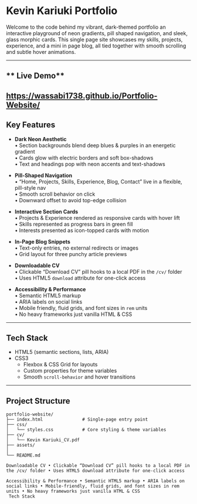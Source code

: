 # **Kevin Kariuki Portfolio**

Welcome to the code behind my vibrant, dark-themed portfolio an interactive playground of neon gradients, pill shaped navigation, and sleek, glass morphic cards. This single page site showcases my skills, projects, experience, and a mini in page blog, all tied together with smooth scrolling and subtle hover animations.

---

## ** Live Demo**
 
https://wassabi1738.github.io/Portfolio-Website/
---

##  Key Features

- **Dark Neon Aesthetic**  
  • Section backgrounds blend deep blues & purples in an energetic gradient  
  • Cards glow with electric borders and soft box-shadows  
  • Text and headings pop with neon accents and text-shadows  

- **Pill-Shaped Navigation**  
  • “Home, Projects, Skills, Experience, Blog, Contact” live in a flexible, pill-style nav  
  • Smooth scroll behavior on click  
  • Downward offset to avoid top-edge collision  

- **Interactive Section Cards**  
  • Projects & Experience rendered as responsive cards with hover lift  
  • Skills represented as progress bars in green fill  
  • Interests presented as icon-topped cards with motion  

- **In-Page Blog Snippets**  
  • Text-only entries, no external redirects or images  
  • Grid layout for three punchy article previews  

- **Downloadable CV**  
  • Clickable “Download CV” pill hooks to a local PDF in the `/cv/` folder  
  • Uses HTML5 `download` attribute for one-click access  

- **Accessibility & Performance**  
  • Semantic HTML5 markup  
  • ARIA labels on social links  
  • Mobile friendly, fluid grids, and font sizes in `rem` units  
  • No heavy frameworks just vanilla HTML & CSS  

---

##  Tech Stack

- HTML5 (semantic sections, lists, ARIA)  
- CSS3  
  - Flexbox & CSS Grid for layouts  
  - Custom properties for theme variables  
  - Smooth `scroll-behavior` and hover transitions  

---

##  Project Structure

```plaintext
portfolio-website/
├── index.html               # Single-page entry point
├── css/
│   └── styles.css           # Core styling & theme variables
├── cv/
│   └── Kevin Kariuki_CV.pdf
├── assets/
│  
└── README.md                

Downloadable CV • Clickable “Download CV” pill hooks to a local PDF in the /cv/ folder • Uses HTML5 download attribute for one-click access

Accessibility & Performance • Semantic HTML5 markup • ARIA labels on social links • Mobile-friendly, fluid grids, and font sizes in rem units • No heavy frameworks just vanilla HTML & CSS
 Tech Stack

